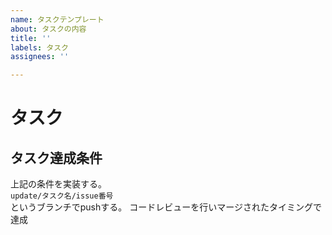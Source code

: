 ```yaml
---
name: タスクテンプレート
about: タスクの内容
title: ''
labels: タスク
assignees: ''

---
```


# タスク

## タスク達成条件

上記の条件を実装する。  
`update/タスク名/issue番号`  
というブランチでpushする。
コードレビューを行いマージされたタイミングで達成
